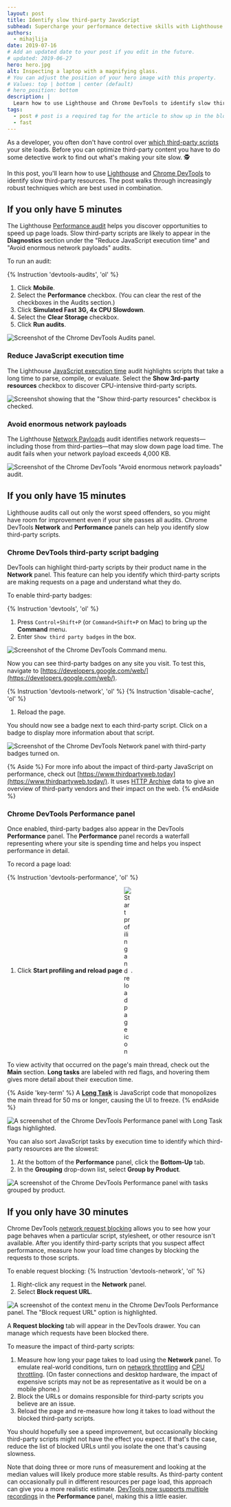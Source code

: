 ```yaml
---
layout: post
title: Identify slow third-party JavaScript
subhead: Supercharge your performance detective skills with Lighthouse and Chrome DevTools.
authors:
  - mihajlija
date: 2019-07-16
# Add an updated date to your post if you edit in the future.
# updated: 2019-06-27
hero: hero.jpg
alt: Inspecting a laptop with a magnifying glass.
# You can adjust the position of your hero image with this property.
# Values: top | bottom | center (default)
# hero_position: bottom
description: |
  Learn how to use Lighthouse and Chrome DevTools to identify slow third-party resources.
tags:
  - post # post is a required tag for the article to show up in the blog.
  - fast
---
```


<style>
  img[src*="icon"] {
    max-width: 16px;
    vertical-align: middle;
  }
</style>

As a developer, you often don't have control over [which third-party scripts](/third-party-javascript/#network) your site loads. Before you can optimize third-party content you have to do some detective work to find out what's making your site slow. 🕵️

In this post, you'll learn how to use [Lighthouse](https://developers.google.com/web/tools/lighthouse/) and [Chrome DevTools](https://developers.google.com/web/tools/chrome-devtools/) to identify slow third-party resources. The post walks through increasingly robust techniques which are best used in combination.

## If you only have 5 minutes

The Lighthouse [Performance audit](/lighthouse-performance) helps you discover opportunities to speed up page loads. Slow third-party scripts are likely to appear in the **Diagnostics** section under the "Reduce JavaScript execution time" and "Avoid enormous network payloads" audits.

To run an audit:

{% Instruction 'devtools-audits', 'ol' %}
1. Click **Mobile**.
1. Select the **Performance** checkbox. (You can clear the rest of the checkboxes in the Audits section.)
1. Click **Simulated Fast 3G, 4x CPU Slowdown**.
1. Select the **Clear Storage** checkbox.
1. Click **Run audits**.

![Screenshot of the Chrome DevTools Audits panel.](./audits-panel.png)

### Reduce JavaScript execution time
The Lighthouse [JavaScript execution time](/bootup-time) audit highlights scripts that take a long time to parse, compile, or evaluate. Select the **Show 3rd-party resources** checkbox to discover CPU-intensive third-party scripts.

![Screenshot showing that the "Show third-party resources" checkbox is checked.](show-third-party.png)

### Avoid enormous network payloads
The Lighthouse [Network Payloads](/total-byte-weight) audit identifies network requests—including those from third-parties—that may slow down page load time. The audit fails when your network payload exceeds 4,000 KB.

![Screenshot of the Chrome DevTools "Avoid enormous network payloads" audit.](./network-payloads.png)

## If you only have 15 minutes
Lighthouse audits call out only the worst speed offenders, so you might have room for improvement even if your site passes all audits. Chrome DevTools **Network** and **Performance** panels can help you identify slow third-party scripts.

### Chrome DevTools third-party script badging
DevTools can highlight third-party scripts by their product name in the **Network** panel. This feature can help you identify which third-party scripts are making requests on a page and understand what they do.

To enable third-party badges:

{% Instruction 'devtools', 'ol' %}
1. Press `Control+Shift+P` (or `Command+Shift+P` on Mac) to bring up the **Command** menu.
1. Enter `Show third party badges` in the box.

<img class="w-figure--center" src="./badges.png" alt="Screenshot of the Chrome DevTools Command menu.">

Now you can see third-party badges on any site you visit. To test this, navigate to [https://developers.google.com/web/](https://developers.google.com/web/).

{% Instruction 'devtools-network', 'ol' %}
{% Instruction 'disable-cache', 'ol' %}
1. Reload the page.

You should now see a badge next to each third-party script. Click on a badge to display more information about that script.

![Screenshot of the Chrome DevTools Network panel with third-party badges turned on.](badge-popup.png)

{% Aside %}
For more info about the impact of third-party JavaScript on performance, check out [https://www.thirdpartyweb.today](https://www.thirdpartyweb.today/). It uses [HTTP Archive](https://httparchive.org/) data to give an overview of third-party vendors and their impact on the web.
{% endAside %}

### Chrome DevTools Performance panel
Once enabled, third-party badges also appear in the DevTools **Performance** panel. The **Performance** panel records a waterfall representing where your site is spending time and helps you inspect performance in detail.

To record a page load:

{% Instruction 'devtools-performance', 'ol' %}
1. Click **Start profiling and reload page** ![Start profiling and reload page icon](./icon-reload-page.png#_icon).

To view activity that occurred on the page's main thread, check out the **Main** section. **Long tasks** are labeled with red flags, and hovering them gives more detail about their execution time.

{% Aside 'key-term' %}
A [**Long Task**](/long-tasks-devtools) is JavaScript code that monopolizes the main thread for 50 ms or longer, causing the UI to freeze.
{% endAside %}

![A screenshot of the Chrome DevTools Performance panel with Long Task flags highlighted.](long-tasks.jpg)

You can also sort JavaScript tasks by execution time to identify which third-party resources are the slowest:
1. At the bottom of the **Performance** panel, click the **Bottom-Up** tab.
1. In the **Grouping** drop-down list, select **Group by Product**.

![A screenshot of the Chrome DevTools Performance panel with tasks grouped by product.](execution-time.png)

## If you only have 30 minutes

Chrome DevTools [network request blocking](https://developers.google.com/web/updates/2017/04/devtools-release-notes#block-requests) allows you to see how your page behaves when a particular script, stylesheet, or other resource isn't available. After you identify third-party scripts that you suspect affect performance, measure how your load time changes by blocking the requests to those scripts.

To enable request blocking:
{% Instruction 'devtools-network', 'ol' %}
1. Right-click any request in the **Network** panel.
1. Select **Block request URL**.

![A screenshot of the context menu in the Chrome DevTools Performance panel. The "Block request URL" option is highlighted.](request-blocking.png)

A **Request blocking** tab will appear in the DevTools drawer. You can manage which requests have been blocked there.

To measure the impact of third-party scripts:
1. Measure how long your page takes to load using the **Network** panel. To emulate real-world conditions, turn on [network throttling](https://developers.google.com/web/tools/chrome-devtools/network-performance/#emulate) and [CPU throttling](https://developers.google.com/web/updates/2017/07/devtools-release-notes#throttling). (On faster connections and desktop hardware, the impact of expensive scripts may not be as representative as it would be on a mobile phone.)
1. Block the URLs or domains responsible for third-party scripts you believe are an issue.
1. Reload the page and re-measure how long it takes to load without the blocked third-party scripts.

You should hopefully see a speed improvement, but occasionally blocking third-party scripts might not have the effect you expect. If that's the case, reduce the list of blocked URLs until you isolate the one that's causing slowness.

Note that doing three or more runs of measurement and looking at the median values will likely produce more stable results. As third-party content can occasionally pull in different resources per page load, this approach can give you a more realistic estimate. [DevTools now supports multiple recordings](https://twitter.com/ChromeDevTools/status/963820146388221952) in the **Performance** panel, making this a little easier.
